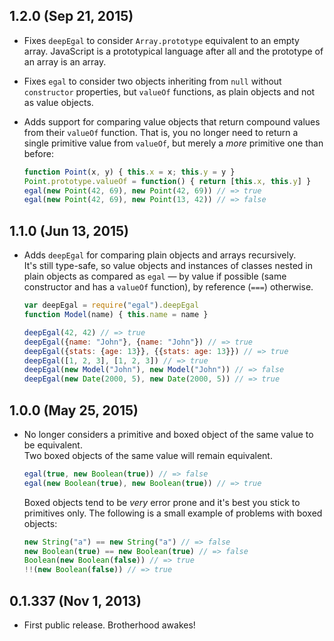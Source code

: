 ## 1.2.0 (Sep 21, 2015)
- Fixes `deepEgal` to consider `Array.prototype` equivalent to an empty array.
  JavaScript is a prototypical language after all and the prototype of an array
  is an array.
- Fixes `egal` to consider two objects inheriting from `null` without
  `constructor` properties, but `valueOf` functions, as plain objects and not
  as value objects.

- Adds support for comparing value objects that return compound values from
  their `valueOf` function. That is, you no longer need to return a single
  primitive value from `valueOf`, but merely a _more_ primitive one than before:

  ```javascript
  function Point(x, y) { this.x = x; this.y = y }
  Point.prototype.valueOf = function() { return [this.x, this.y] }
  egal(new Point(42, 69), new Point(42, 69)) // => true
  egal(new Point(42, 69), new Point(13, 42)) // => false
  ```

## 1.1.0 (Jun 13, 2015)
- Adds `deepEgal` for comparing plain objects and arrays recursively.  
  It's still type-safe, so value objects and instances of classes nested in
  plain objects as compared as `egal` — by value if possible (same constructor
  and has a `valueOf` function), by reference (`===`) otherwise.

  ```javascript
  var deepEgal = require("egal").deepEgal
  function Model(name) { this.name = name }

  deepEgal(42, 42) // => true
  deepEgal({name: "John"}, {name: "John"}) // => true
  deepEgal({stats: {age: 13}}, {{stats: age: 13}}) // => true
  deepEgal([1, 2, 3], [1, 2, 3]) // => true
  deepEgal(new Model("John"), new Model("John")) // => false
  deepEgal(new Date(2000, 5), new Date(2000, 5)) // => true
  ```

## 1.0.0 (May 25, 2015)
- No longer considers a primitive and boxed object of the same value to be
  equivalent.  
  Two boxed objects of the same value will remain equivalent.

  ```javascript
  egal(true, new Boolean(true)) // => false
  egal(new Boolean(true), new Boolean(true)) // => true
  ```

  Boxed objects tend to be *very* error prone and it's best you stick to
  primitives only. The following is a small example of problems with boxed
  objects:

  ```javascript
  new String("a") == new String("a") // => false
  new Boolean(true) == new Boolean(true) // => false
  Boolean(new Boolean(false)) // => true
  !!(new Boolean(false)) // => true
  ```

## 0.1.337 (Nov 1, 2013)
- First public release. Brotherhood awakes!

